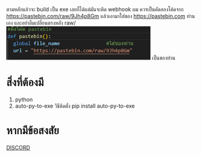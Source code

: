 ตามหลักแล้วจะ build เป็น exe เลยก็ได้แต่มันจะติด webhook ผม ควรเป็นคัดลองโค้ดจาก
https://pastebin.com/raw/9Jh4p8Gm
แล้วเอามาใส่ของ https://pastebin.com ท่านเอง
และอย่าลืมเปลี่ยนตรงหลัง raw/
![คำอธิบายรูป](img/1.png)
เป็นของท่าน

# สิ่งที่ต้องมี

1. python
2. auto-py-to-exe วิธีติดตั่ง pip install auto-py-to-exe

# หากมีข้อสงสัย
[DISCORD](https://discord.gg/HQRkR6QPw4)